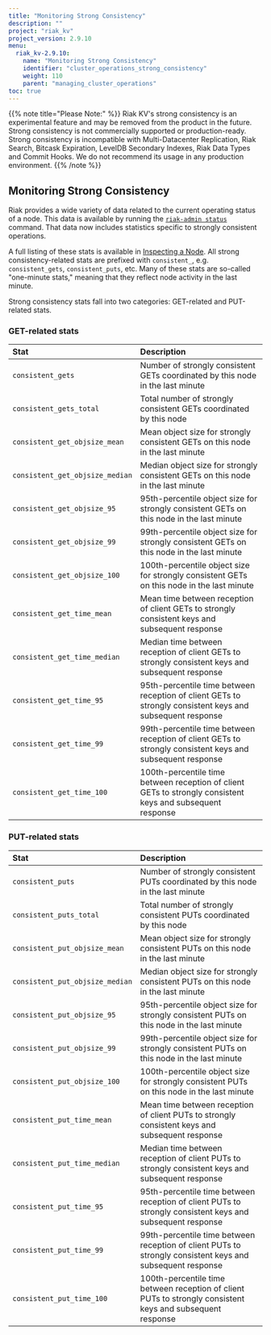 ```yaml
---
title: "Monitoring Strong Consistency"
description: ""
project: "riak_kv"
project_version: 2.9.10
menu:
  riak_kv-2.9.10:
    name: "Monitoring Strong Consistency"
    identifier: "cluster_operations_strong_consistency"
    weight: 110
    parent: "managing_cluster_operations"
toc: true
---
```


{{% note title="Please Note:" %}}
Riak KV's strong consistency is an experimental feature and may be removed
from the product in the future. Strong consistency is not commercially
supported or production-ready. Strong consistency is incompatible with
Multi-Datacenter Replication, Riak Search, Bitcask Expiration, LevelDB
Secondary Indexes, Riak Data Types and Commit Hooks. We do not recommend its
usage in any production environment.
{{% /note %}}

## Monitoring Strong Consistency

Riak provides a wide variety of data related to the current operating
status of a node. This data is available by running the [`riak-admin status`]({{<baseurl>}}riak/kv/2.9.10/using/admin/riak-admin/#status) command. That data now
includes statistics specific to strongly consistent operations.

A full listing of these stats is available in [Inspecting a Node]({{<baseurl>}}riak/kv/2.9.10/using/cluster-operations/inspecting-node).
All strong consistency-related stats are prefixed with `consistent_`,
e.g. `consistent_gets`, `consistent_puts`, etc. Many of these stats are
so-called "one-minute stats," meaning that they reflect node activity in
the last minute.

Strong consistency stats fall into two categories: GET-related and
PUT-related stats.

### GET-related stats

Stat | Description
:----|:-----------
`consistent_gets` | Number of strongly consistent GETs coordinated by this node in the last minute
`consistent_gets_total` | Total number of strongly consistent GETs coordinated by this node
`consistent_get_objsize_mean` | Mean object size for strongly consistent GETs on this node in the last minute
`consistent_get_objsize_median` | Median object size for strongly consistent GETs on this node in the last minute
`consistent_get_objsize_95` | 95th-percentile object size for strongly consistent GETs on this node in the last minute
`consistent_get_objsize_99` | 99th-percentile object size for strongly consistent GETs on this node in the last minute
`consistent_get_objsize_100` | 100th-percentile object size for strongly consistent GETs on this node in the last minute
`consistent_get_time_mean` | Mean time between reception of client GETs to strongly consistent keys and subsequent response
`consistent_get_time_median` | Median time between reception of client GETs to strongly consistent keys and subsequent response
`consistent_get_time_95` | 95th-percentile time between reception of client GETs to strongly consistent keys and subsequent response
`consistent_get_time_99` | 99th-percentile time between reception of client GETs to strongly consistent keys and subsequent response
`consistent_get_time_100` | 100th-percentile time between reception of client GETs to strongly consistent keys and subsequent response

### PUT-related stats

Stat | Description
:----|:-----------
`consistent_puts` | Number of strongly consistent PUTs coordinated by this node in the last minute
`consistent_puts_total` | Total number of strongly consistent PUTs coordinated by this node
`consistent_put_objsize_mean` | Mean object size for strongly consistent PUTs on this node in the last minute
`consistent_put_objsize_median` | Median object size for strongly consistent PUTs on this node in the last minute
`consistent_put_objsize_95` | 95th-percentile object size for strongly consistent PUTs on this node in the last minute
`consistent_put_objsize_99` | 99th-percentile object size for strongly consistent PUTs on this node in the last minute
`consistent_put_objsize_100` | 100th-percentile object size for strongly consistent PUTs on this node in the last minute
`consistent_put_time_mean` | Mean time between reception of client PUTs to strongly consistent keys and subsequent response
`consistent_put_time_median` | Median time between reception of client PUTs to strongly consistent keys and subsequent response
`consistent_put_time_95` | 95th-percentile time between reception of client PUTs to strongly consistent keys and subsequent response
`consistent_put_time_99` | 99th-percentile time between reception of client PUTs to strongly consistent keys and subsequent response
`consistent_put_time_100` | 100th-percentile time between reception of client PUTs to strongly consistent keys and subsequent response



